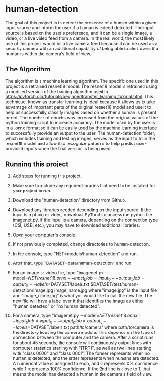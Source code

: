 # human-detection

The goal of this project is to detect the presence of a human within a given input source and inform the user if a human is indeed detected. The input source is based on the user's preference, and it can be a single image, a video, or a live video feed from a camera. In the real world, the most likely use of this project would be a live camera feed because it can be used as a security camera with an additional capability of being able to alert users if a human is within the camera's field of view.

## The Algorithm

The algorithm is a machine learning algorithm. The specific one used in this project is a retrained resnet18 model. The resnet18 model is retrained using a modified version of the training algorithm used in https://pytorch.org/tutorials/beginner/transfer_learning_tutorial.html. This technique, known as transfer learning, is ideal because it allows us to take advantage of important parts of the original resnet18 model and use it to help us successfully classify images based on whether a human is present or not. The number of epochs was increased from the original values of the python training script to increase accuracy. The model used by the user is in a .onnx format so it can be easily used by the machine learning interface to successfully provide an output to the user. The human-detection folder, which includes training and testing images, serves as the input to train the resnet18 model and allow it to recognize patterns to help predict user-provided inputs when the final version is being used.

## Running this project

1. Add steps for running this project.
2. Make sure to include any required libraries that need to be installed for your project to run.

1. Download the "human-detection" directory from Github.
2. Download any libraries needed depending on the input source. If the input is a photo or video, download PyTorch to access the python file imagenet.py. If the input is a camera, depending on the connection type (CSI, USB, etc.), you may have to download additional libraries.
3. Open your computer's console.
4. If not previously completed, change directories to human-detection.
5. In the console, type "NET=models/human-detection" and run.
6. After that, type "DATASET=data/human-detection" and run.
7. For an image or video file, type "imagenet.py --model=$NET/resnet18.onnx --input_blob=input_0 --output_blob=output_0 --labels=$DATASET/labels.txt $DATASET/test/human-detection/image.jpg image_name.jpg where "image.jpg" is the input file and "image_name.jpg" is what you would like to call the new file. The new file will have a label over it that identifies the image as either "human detected" or "no human detected".
8. For a camera, type "imagenet.py --model=$NET/resnet18.onnx --input_blob=input_0 --output_blob=output_0 --labels=$DATASET/labels.txt path/to/camera" where path/to/camera is the directory housing the camera module. This depends on the type of connection between the computer and the camera. After a script runs for about 45 seconds, the console will continuously output lines with computer statistics starting with "[TRT]", as well as two lines starting with "class 0000" and "class 0001". The former represents when no human is detected, and the latter represents when humans are detected. A numerical value is assigned to each, and 0 represents 0% confidence while 1 represents 100% confidence. If the 2nd line is close to 1, that means the model has detected a human in the camera's field of view.

